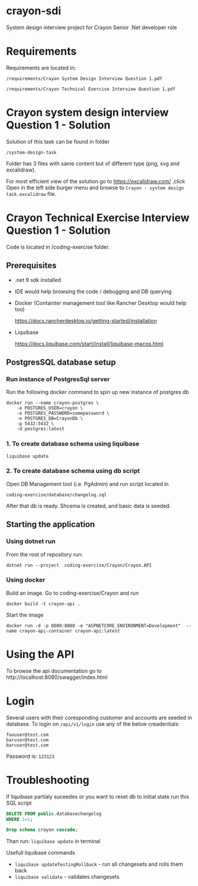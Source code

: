 # crayon-sdi
System design interview project for Crayon Senior .Net developer role

# Requirements
Requirements are located in:

`/requirements/Crayon System Design Interview Question 1.pdf`

`/requirements/Crayon Technical Exercise Interview Question 1.pdf`

# Crayon system design interview Question 1 - Solution
Solution of this task can be found in folder

`/system-design-task`

Folder has 3 files with same content but of different type (png, svg and excalidraw). 

For most efficient view of the solution go to https://excalidraw.com/  ,click Open in the left side burger menu and browse to `Crayon - system design task.excalidraw` file.

# Crayon Technical Exercise Interview Question 1 - Solution
Code is located in /coding-exercise folder.


## Prerequisites
 - .net 9 sdk installed
 - IDE would help browsing the code / debugging and DB querying
 - Docker (Containter management tool like Rancher Desktop would help too)
 
    https://docs.rancherdesktop.io/getting-started/installation

 - Liquibase

    https://docs.liquibase.com/start/install/liquibase-macos.html


## PostgresSQL database setup

### Run instance of PostgresSql server
Run the following docker command to spin up new instance of postgres db

```docker
docker run --name crayon-postgres \
    -e POSTGRES_USER=crayon \
    -e POSTGRES_PASSWORD=somepassword \
    -e POSTGRES_DB=CrayonDb \
    -p 5432:5432 \
    -d postgres:latest
```

### 1. To create database schema using liquibase
```
liquibase update
```

### 2. To create database schema using db script

Open DB Management tool (i.e. PgAdmin) and run script located in
```
coding-exercise/database/changelog.sql
```

After that db is ready. Shcema is created, and basic data is seeded.

## Starting the application

### Using dotnet run
From the root of repository run:
```
dotnet run --project  coding-exercise/Crayon/Crayon.API
```


### Using docker

Build an image. Go to coding-exercise/Crayon and run 
```docker
docker build -t crayon-api .
```


Start the image
```docker
docker run -d -p 8080:8080 -e "ASPNETCORE_ENVIRONMENT=Development"  --name crayon-api-container crayon-api:latest
```


# Using the API
To browse the api documentation go to http://localhost:8080/swagger/index.html

# Login
Several users with their coresponding customer and accounts are seeded in database.
To login on ```/api/v1/login``` use any of the below creadentials:
```
foouser@test.com
baruser@test.com
baruser@test.com
```
Password is: ```123123```



# Troubleshooting
If liquibase partialy suceedes or you want to reset db to initial state run this SQL script
```SQL
DELETE FROM public.databasechangelog	
WHERE 1=1;

Drop schema crayon cascade;
```
Than run: ```liquibase update``` in terminal


Usefull liquibase commands
-   ```liquibase updateTestingRollback``` - run all changesets and rolls them back
-   ```liquibase validate``` - validates changesets